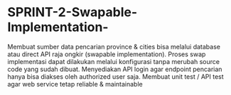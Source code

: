 # SPRINT-2-Swapable-Implementation-
Membuat sumber data pencarian province &amp; cities bisa melalui database​ atau direct API​ raja ongkir (swapable implementation). Proses swap implementasi dapat dilakukan melalui konfigurasi tanpa merubah source code yang sudah dibuat. Menyediakan API login agar endpoint pencarian hanya bisa diakses oleh authorized user saja. Membuat unit test / API test agar web service tetap reliable &amp; maintainable
